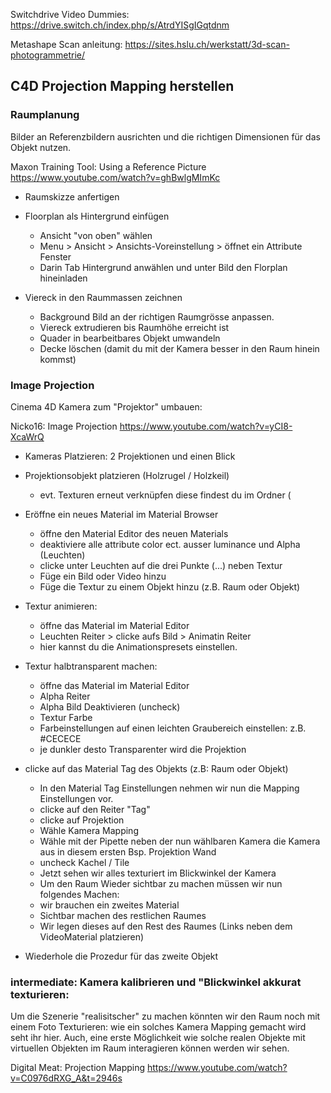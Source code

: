 Switchdrive Video Dummies: 
https://drive.switch.ch/index.php/s/AtrdYISgIGqtdnm

Metashape Scan anleitung: 
https://sites.hslu.ch/werkstatt/3d-scan-photogrammetrie/

## C4D Projection Mapping herstellen
### Raumplanung
Bilder an Referenzbildern ausrichten und die richtigen Dimensionen für das Objekt nutzen. 

Maxon Training Tool: 
Using a Reference Picture
https://www.youtube.com/watch?v=ghBwlgMImKc

- Raumskizze anfertigen
- Floorplan als Hintergrund einfügen
	-  Ansicht "von oben" wählen 
	-  Menu > Ansicht > Ansichts-Voreinstellung > öffnet ein Attribute Fenster 
	- Darin Tab Hintergrund anwählen und unter Bild den Florplan hineinladen

- Viereck in den Raummassen zeichnen 
	-  Background Bild an der richtigen Raumgrösse anpassen. 
	- Viereck extrudieren bis Raumhöhe erreicht ist
	- Quader in bearbeitbares Objekt umwandeln 
	- Decke löschen (damit du mit der Kamera besser in den Raum hinein kommst)


### Image Projection
Cinema 4D Kamera zum "Projektor" umbauen:

Nicko16:
Image Projection
https://www.youtube.com/watch?v=yCI8-XcaWrQ

- Kameras Platzieren: 2 Projektionen und einen Blick
- Projektionsobjekt platzieren (Holzrugel / Holzkeil) 
	- evt. Texturen erneut verknüpfen diese findest du im Ordner (

- Eröffne ein neues Material im Material Browser
	- öffne den Material Editor des neuen Materials
	- deaktiviere alle attribute color ect. ausser luminance und Alpha (Leuchten)
	- clicke unter Leuchten auf die drei Punkte (...) neben Textur
	- Füge ein Bild oder Video hinzu 
	- Füge die Textur zu einem Objekt hinzu (z.B. Raum oder Objekt)

- Textur animieren: 
	- öffne das Material im Material Editor
	- Leuchten Reiter > clicke aufs Bild > Animatin Reiter
	- hier kannst du die Animationspresets einstellen. 

- Textur halbtransparent machen: 
	- öffne das Material im Material Editor
	- Alpha Reiter 
	- Alpha Bild Deaktivieren (uncheck)
	- Textur Farbe 
	- Farbeinstellungen auf einen leichten Graubereich einstellen: z.B. #CECECE
	- je dunkler desto Transparenter wird die Projektion
		
- clicke auf das Material Tag des Objekts (z.B: Raum oder Objekt)
	- In den Material Tag Einstellungen nehmen wir nun die Mapping Einstellungen vor. 
	- clicke auf den Reiter "Tag"
	- clicke auf Projektion 
	- Wähle Kamera Mapping
	- Wähle mit der Pipette neben der nun wählbaren Kamera die Kamera aus in diesem ersten Bsp. Projektion Wand 
	- uncheck Kachel / Tile 
	- Jetzt sehen wir alles texturiert im Blickwinkel der Kamera
	- Um den Raum Wieder sichtbar zu machen müssen wir nun folgendes Machen:
	- wir brauchen ein zweites Material
	- Sichtbar machen des restlichen Raumes
	- Wir legen dieses auf den Rest des Raumes (Links neben dem VideoMaterial platzieren)

- Wiederhole die Prozedur für das zweite Objekt
		
		
### intermediate: Kamera kalibrieren und "Blickwinkel akkurat texturieren: 
Um die Szenerie "realisitscher" zu machen könnten wir den Raum noch mit einem Foto Texturieren: wie ein solches Kamera Mapping gemacht wird seht ihr hier. 
Auch, eine erste Möglichkeit wie solche realen Objekte mit virtuellen Objekten im Raum interagieren können werden wir sehen. 

Digital Meat: 
Projection Mapping
https://www.youtube.com/watch?v=C0976dRXG_A&t=2946s
